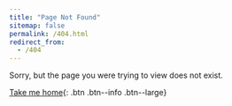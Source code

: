 ```yaml
---
title: "Page Not Found"
sitemap: false
permalink: /404.html
redirect_from: 
  - /404
---
```


<img id="randomImage" src="" style="float: right;"/>

<script>
  const randNum = Math.floor(Math.random() * (1 + 1));
  document.getElementById('randomImage').src = '/assets/images/avatars/404_' + randNum + '.png';
</script>

Sorry, but the page you were trying to view does not exist.

[Take me home](/){: .btn .btn--info .btn--large}